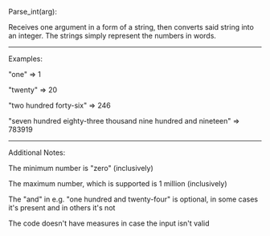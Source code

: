 
Parse_int(arg):

Receives one argument in a form of a string, then converts said string into an integer. The strings simply represent the numbers in words.

---

Examples:

"one" => 1

"twenty" => 20

"two hundred forty-six" => 246

"seven hundred eighty-three thousand nine hundred and nineteen" => 783919
***
Additional Notes:

The minimum number is "zero" (inclusively)

The maximum number, which is supported is 1 million (inclusively)

The "and" in e.g. "one hundred and twenty-four" is optional, in some cases it's present and in others it's not

The code doesn't have measures in case the input isn't valid

